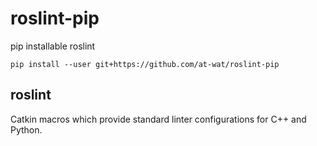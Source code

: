 roslint-pip
===========

pip installable roslint
```
pip install --user git+https://github.com/at-wat/roslint-pip
```


## roslint

Catkin macros which provide standard linter configurations for C++ and Python.
